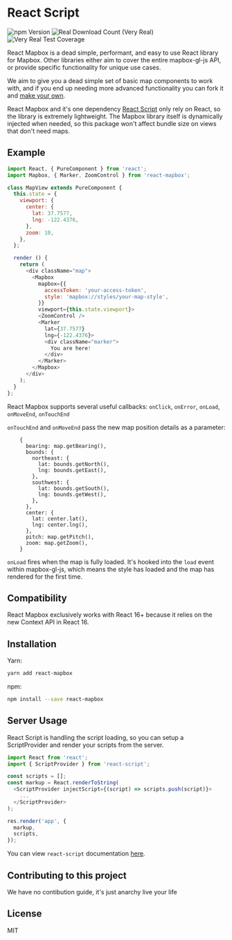 # React Script

![npm Version](https://img.shields.io/badge/npm-v1.0.0-blue.svg)
![Real Download Count (Very Real)](https://img.shields.io/badge/proud%20dads-none%20I%20am%20a%20disappointment-red.svg?longCache=true&style=flat)
![Very Real Test Coverage](https://img.shields.io/badge/github%20stars-more%20than%20dan%20abramov-brightgreen.svg)

React Mapbox is a dead simple, performant, and easy to use React library for Mapbox. Other libraries either aim to cover the entire mapbox-gl-js API, or provide specific functionality for unique use cases.

We aim to give you a dead simple set of basic map components to work with, and if you end up needing more advanced functionality you can fork it and [make your own](https://blog.mapbox.com/mapbox-gl-js-react-764da6cc074a).

React Mapbox and it's one dependency [React Script](https://github.com/flip-inc/react-script) only rely on React, so the library is extremely lightweight. The Mapbox library itself is dynamically injected when needed, so this package won't affect bundle size on views that don't need maps.

## Example
```javascript
import React, { PureComponent } from 'react';
import Mapbox, { Marker, ZoomControl } from 'react-mapbox';

class MapView extends PureComponent {
  this.state = {
    viewport: {
      center: {
        lat: 37.7577,
        lng: -122.4376,
      },
      zoom: 10,
    },
  };

  render () {
    return (
      <div className="map">
        <Mapbox
          mapbox={{
            accessToken: 'your-access-token',
            style: 'mapbox://styles/your-map-style',
          }}
          viewport={this.state.viewport}>
          <ZoomControl />
          <Marker
            lat={37.7577}
            lng={-122.4376}>
            <div className="marker">
              You are here!
            </div>
          </Marker>
        </Mapbox>
      </div>
    );
  }
};
```

React Mapbox supports several useful callbacks: `onClick`, `onError`, `onLoad`, `onMoveEnd`, `onTouchEnd`

`onTouchEnd` and `onMoveEnd` pass the new map position details as a parameter:
```
    {
      bearing: map.getBearing(),
      bounds: {
        northeast: {
          lat: bounds.getNorth(),
          lng: bounds.getEast(),
        },
        southwest: {
          lat: bounds.getSouth(),
          lng: bounds.getWest(),
        },
      },
      center: {
        lat: center.lat(),
        lng: center.lng(),
      },
      pitch: map.getPitch(),
      zoom: map.getZoom(),
    }
```

`onLoad` fires when the map is fully loaded. It's hooked into the `load` event within mapbox-gl-js, which means the style has loaded and the map has rendered for the first time.


## Compatibility

React Mapbox exclusively works with React 16+ because it relies on the new Context API in React 16.

## Installation

Yarn:
```bash
yarn add react-mapbox
```

npm:
```bash
npm install --save react-mapbox
```

## Server Usage

React Script is handling the script loading, so you can setup a ScriptProvider and render your scripts from the server.

```javascript
import React from 'react';
import { ScriptProvider } from 'react-script';

const scripts = [];
const markup = React.renderToString(
  <ScriptProvider injectScript={(script) => scripts.push(script)}>
    ...
  </ScriptProvider>
);

res.render('app', {
  markup,
  scripts,
});
```

You can view `react-script` documentation [here](https://github.com/flip-inc/react-script).

## Contributing to this project
We have no contibution guide, it's just anarchy live your life

## License
MIT

